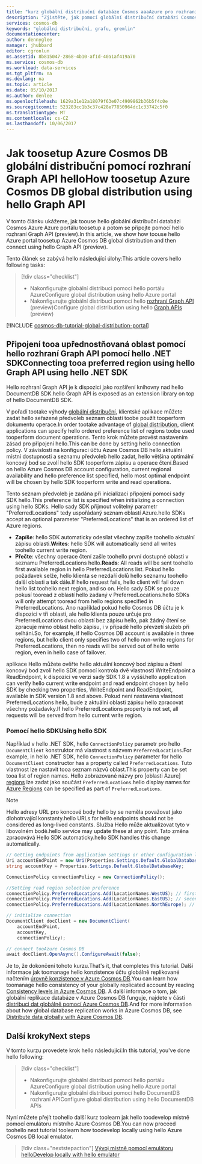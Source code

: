 ```yaml
---
title: "kurz globální distribuční databáze Cosmos aaaAzure pro rozhraní Graph API | Microsoft Docs"
description: "Zjistěte, jak pomocí globální distribuční databázi Cosmos Azure toosetup hello rozhraní Graph API."
services: cosmos-db
keywords: "globální distribuční, grafu, gremlin"
documentationcenter: 
author: dennyglee
manager: jhubbard
editor: cgronlun
ms.assetid: 8b815047-2868-4b10-af1d-40a1af419a70
ms.service: cosmos-db
ms.workload: data-services
ms.tgt_pltfrm: na
ms.devlang: na
ms.topic: article
ms.date: 05/10/2017
ms.author: denlee
ms.openlocfilehash: 1629a31e12a18079f63e07c4909862b36b5f4c0e
ms.sourcegitcommit: 523283cc1b3c37c428e77850964dc1c33742c5f0
ms.translationtype: MT
ms.contentlocale: cs-CZ
ms.lasthandoff: 10/06/2017
---
```

# <a name="how-toosetup-azure-cosmos-db-global-distribution-using-hello-graph-api"></a><span data-ttu-id="50ae7-104">Jak toosetup Azure Cosmos DB globální distribuční pomocí rozhraní Graph API hello</span><span class="sxs-lookup"><span data-stu-id="50ae7-104">How toosetup Azure Cosmos DB global distribution using hello Graph API</span></span>

<span data-ttu-id="50ae7-105">V tomto článku ukážeme, jak toouse hello globální distribuční databázi Cosmos Azure Azure portálu toosetup a potom se připojte pomocí hello rozhraní Graph API (preview).</span><span class="sxs-lookup"><span data-stu-id="50ae7-105">In this article, we show how toouse hello Azure portal toosetup Azure Cosmos DB global distribution and then connect using hello Graph API (preview).</span></span>

<span data-ttu-id="50ae7-106">Tento článek se zabývá hello následující úlohy:</span><span class="sxs-lookup"><span data-stu-id="50ae7-106">This article covers hello following tasks:</span></span> 

> [!div class="checklist"]
> * <span data-ttu-id="50ae7-107">Nakonfigurujte globální distribuci pomocí hello portálu Azure</span><span class="sxs-lookup"><span data-stu-id="50ae7-107">Configure global distribution using hello Azure portal</span></span>
> * <span data-ttu-id="50ae7-108">Nakonfigurujte globální distribuci pomocí hello [rozhraní Graph API](graph-introduction.md) (preview)</span><span class="sxs-lookup"><span data-stu-id="50ae7-108">Configure global distribution using hello [Graph APIs](graph-introduction.md) (preview)</span></span>

[!INCLUDE [cosmos-db-tutorial-global-distribution-portal](../../includes/cosmos-db-tutorial-global-distribution-portal.md)]


## <a name="connecting-tooa-preferred-region-using-hello-graph-api-using-hello-net-sdk"></a><span data-ttu-id="50ae7-109">Připojení tooa upřednostňovaná oblast pomocí hello rozhraní Graph API pomocí hello .NET SDK</span><span class="sxs-lookup"><span data-stu-id="50ae7-109">Connecting tooa preferred region using hello Graph API using hello .NET SDK</span></span>

<span data-ttu-id="50ae7-110">Hello rozhraní Graph API je k dispozici jako rozšíření knihovny nad hello DocumentDB SDK.</span><span class="sxs-lookup"><span data-stu-id="50ae7-110">hello Graph API is exposed as an extension library on top of hello DocumentDB SDK.</span></span>

<span data-ttu-id="50ae7-111">V pořadí tootake výhody [globální distribuční](distribute-data-globally.md), klientské aplikace můžete zadat hello seřazené předvoleb seznam oblastí toobe použít tooperform dokumentu operace.</span><span class="sxs-lookup"><span data-stu-id="50ae7-111">In order tootake advantage of [global distribution](distribute-data-globally.md), client applications can specify hello ordered preference list of regions toobe used tooperform document operations.</span></span> <span data-ttu-id="50ae7-112">Tento krok můžete provést nastavením zásad pro připojení hello.</span><span class="sxs-lookup"><span data-stu-id="50ae7-112">This can be done by setting hello connection policy.</span></span> <span data-ttu-id="50ae7-113">V závislosti na konfiguraci účtu Azure Cosmos DB hello aktuální místní dostupnosti a seznamu předvoleb hello zadat, hello většina optimální koncový bod se zvolí hello SDK tooperform zápisu a operace čtení.</span><span class="sxs-lookup"><span data-stu-id="50ae7-113">Based on hello Azure Cosmos DB account configuration, current regional availability and hello preference list specified, hello most optimal endpoint will be chosen by hello SDK tooperform write and read operations.</span></span>

<span data-ttu-id="50ae7-114">Tento seznam předvoleb je zadána při inicializaci připojení pomocí sady SDK hello.</span><span class="sxs-lookup"><span data-stu-id="50ae7-114">This preference list is specified when initializing a connection using hello SDKs.</span></span> <span data-ttu-id="50ae7-115">Hello sady SDK přijmout volitelný parametr "PreferredLocations" tedy uspořádaný seznam oblastí Azure.</span><span class="sxs-lookup"><span data-stu-id="50ae7-115">hello SDKs accept an optional parameter "PreferredLocations" that is an ordered list of Azure regions.</span></span>

* <span data-ttu-id="50ae7-116">**Zapíše**: hello SDK automaticky odesílat všechny zapíše toohello aktuální zápisu oblasti.</span><span class="sxs-lookup"><span data-stu-id="50ae7-116">**Writes**: hello SDK will automatically send all writes toohello current write region.</span></span>
* <span data-ttu-id="50ae7-117">**Přečte**: všechny operace čtení zašle toohello první dostupné oblasti v seznamu PreferredLocations hello.</span><span class="sxs-lookup"><span data-stu-id="50ae7-117">**Reads**: All reads will be sent toohello first available region in hello PreferredLocations list.</span></span> <span data-ttu-id="50ae7-118">Pokud hello požadavek selže, hello klienta se nezdaří dolů hello seznamu toohello další oblasti a tak dále.</span><span class="sxs-lookup"><span data-stu-id="50ae7-118">If hello request fails, hello client will fail down hello list toohello next region, and so on.</span></span> <span data-ttu-id="50ae7-119">Hello sady SDK se pouze pokusí tooread z oblastí hello zadaný v PreferredLocations.</span><span class="sxs-lookup"><span data-stu-id="50ae7-119">hello SDKs will only attempt tooread from hello regions specified in PreferredLocations.</span></span> <span data-ttu-id="50ae7-120">Ano například pokud hello Cosmos DB účtu je k dispozici v tři oblasti, ale hello klienta pouze určuje pro PreferredLocations dvou oblastí bez zápisu hello, pak žádný čtení se zpracuje mimo oblast hello zápisu, i v případě hello převzetí služeb při selhání.</span><span class="sxs-lookup"><span data-stu-id="50ae7-120">So, for example, if hello Cosmos DB account is available in three regions, but hello client only specifies two of hello non-write regions for PreferredLocations, then no reads will be served out of hello write region, even in hello case of failover.</span></span>

<span data-ttu-id="50ae7-121">aplikace Hello můžete ověřte hello aktuální koncový bod zápisu a čtení koncový bod zvolí hello SDK pomocí kontrola dvě vlastnosti WriteEndpoint a ReadEndpoint, k dispozici ve verzi sady SDK 1.8 a vyšší.</span><span class="sxs-lookup"><span data-stu-id="50ae7-121">hello application can verify hello current write endpoint and read endpoint chosen by hello SDK by checking two properties, WriteEndpoint and ReadEndpoint, available in SDK version 1.8 and above.</span></span> <span data-ttu-id="50ae7-122">Pokud není nastavena vlastnost PreferredLocations hello, bude z aktuální oblasti zápisu hello zpracovat všechny požadavky.</span><span class="sxs-lookup"><span data-stu-id="50ae7-122">If hello PreferredLocations property is not set, all requests will be served from hello current write region.</span></span>

### <a name="using-hello-sdk"></a><span data-ttu-id="50ae7-123">Pomocí hello SDK</span><span class="sxs-lookup"><span data-stu-id="50ae7-123">Using hello SDK</span></span>

<span data-ttu-id="50ae7-124">Například v hello .NET SDK, hello `ConnectionPolicy` parametr pro hello `DocumentClient` konstruktor má vlastnost s názvem `PreferredLocations`.</span><span class="sxs-lookup"><span data-stu-id="50ae7-124">For example, in hello .NET SDK, hello `ConnectionPolicy` parameter for hello `DocumentClient` constructor has a property called `PreferredLocations`.</span></span> <span data-ttu-id="50ae7-125">Tuto vlastnost lze nastavit tooa seznam názvů oblast.</span><span class="sxs-lookup"><span data-stu-id="50ae7-125">This property can be set tooa list of region names.</span></span> <span data-ttu-id="50ae7-126">Hello zobrazované názvy pro [oblasti Azure] [ regions] lze zadat jako součást `PreferredLocations`.</span><span class="sxs-lookup"><span data-stu-id="50ae7-126">hello display names for [Azure Regions][regions] can be specified as part of `PreferredLocations`.</span></span>

> [!NOTE]
> <span data-ttu-id="50ae7-127">Hello adresy URL pro koncové body hello by se neměla považovat jako dlohotrvající konstanty.</span><span class="sxs-lookup"><span data-stu-id="50ae7-127">hello URLs for hello endpoints should not be considered as long-lived constants.</span></span> <span data-ttu-id="50ae7-128">Služba Hello může aktualizovat tyto v libovolném bodě.</span><span class="sxs-lookup"><span data-stu-id="50ae7-128">hello service may update these at any point.</span></span> <span data-ttu-id="50ae7-129">Tato změna zpracovává Hello SDK automaticky.</span><span class="sxs-lookup"><span data-stu-id="50ae7-129">hello SDK handles this change automatically.</span></span>
>
>

```cs
// Getting endpoints from application settings or other configuration location
Uri accountEndPoint = new Uri(Properties.Settings.Default.GlobalDatabaseUri);
string accountKey = Properties.Settings.Default.GlobalDatabaseKey;

ConnectionPolicy connectionPolicy = new ConnectionPolicy();

//Setting read region selection preference
connectionPolicy.PreferredLocations.Add(LocationNames.WestUS); // first preference
connectionPolicy.PreferredLocations.Add(LocationNames.EastUS); // second preference
connectionPolicy.PreferredLocations.Add(LocationNames.NorthEurope); // third preference

// initialize connection
DocumentClient docClient = new DocumentClient(
    accountEndPoint,
    accountKey,
    connectionPolicy);

// connect tooAzure Cosmos DB
await docClient.OpenAsync().ConfigureAwait(false);
```

<span data-ttu-id="50ae7-130">Je to, že dokončení tohoto kurzu.</span><span class="sxs-lookup"><span data-stu-id="50ae7-130">That's it, that completes this tutorial.</span></span> <span data-ttu-id="50ae7-131">Další informace jak toomanage hello konzistence účtu globálně replikované načtením [úrovně konzistence v Azure Cosmos DB](consistency-levels.md).</span><span class="sxs-lookup"><span data-stu-id="50ae7-131">You can learn how toomanage hello consistency of your globally replicated account by reading [Consistency levels in Azure Cosmos DB](consistency-levels.md).</span></span> <span data-ttu-id="50ae7-132">A další informace o tom, jak globální replikace databáze v Azure Cosmos DB funguje, najdete v části [distribuci dat globálně pomocí Azure Cosmos DB](distribute-data-globally.md).</span><span class="sxs-lookup"><span data-stu-id="50ae7-132">And for more information about how global database replication works in Azure Cosmos DB, see [Distribute data globally with Azure Cosmos DB](distribute-data-globally.md).</span></span>

## <a name="next-steps"></a><span data-ttu-id="50ae7-133">Další kroky</span><span class="sxs-lookup"><span data-stu-id="50ae7-133">Next steps</span></span>

<span data-ttu-id="50ae7-134">V tomto kurzu provedete krok hello následující:</span><span class="sxs-lookup"><span data-stu-id="50ae7-134">In this tutorial, you've done hello following:</span></span>

> [!div class="checklist"]
> * <span data-ttu-id="50ae7-135">Nakonfigurujte globální distribuci pomocí hello portálu Azure</span><span class="sxs-lookup"><span data-stu-id="50ae7-135">Configure global distribution using hello Azure portal</span></span>
> * <span data-ttu-id="50ae7-136">Nakonfigurujte globální distribuci pomocí hello DocumentDB rozhraní API</span><span class="sxs-lookup"><span data-stu-id="50ae7-136">Configure global distribution using hello DocumentDB APIs</span></span>

<span data-ttu-id="50ae7-137">Nyní můžete přejít toohello další kurz toolearn jak hello toodevelop místně pomocí emulátoru místního Azure Cosmos DB.</span><span class="sxs-lookup"><span data-stu-id="50ae7-137">You can now proceed toohello next tutorial toolearn how toodevelop locally using hello Azure Cosmos DB local emulator.</span></span>

> [!div class="nextstepaction"]
> [<span data-ttu-id="50ae7-138">Vývoj místně pomocí emulátoru hello</span><span class="sxs-lookup"><span data-stu-id="50ae7-138">Develop locally with hello emulator</span></span>](local-emulator.md)

[regions]: https://azure.microsoft.com/regions/

